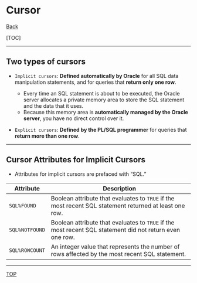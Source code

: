 # Cursor

[Back](./index.md)

[TOC]

---

## Two types of cursors

- `Implicit cursors`: **Defined automatically by Oracle** for all SQL data manipulation statements, and for queries that **return only one row**.

  - Every time an SQL statement is about to be executed, the Oracle server allocates a private memory area to store the SQL statement and the data that it uses.
  - Because this memory area is **automatically managed by the Oracle server**, you have no direct control over it.

- `Explicit cursors`: **Defined by the PL/SQL programmer** for queries that **return more than one row**.

---

## Cursor Attributes for Implicit Cursors

- Attributes for implicit cursors are prefaced with “SQL.”

| Attribute      | Description                                                                                              |
| -------------- | -------------------------------------------------------------------------------------------------------- |
| `SQL%FOUND`    | Boolean attribute that evaluates to `TRUE` if the most recent SQL statement returned at least one row.   |
| `SQL%NOTFOUND` | Boolean attribute that evaluates to `TRUE` if the most recent SQL statement did not return even one row. |
| `SQL%ROWCOUNT` | An integer value that represents the number of rows affected by the most recent SQL statement.           |

---

[TOP](#cursor)
